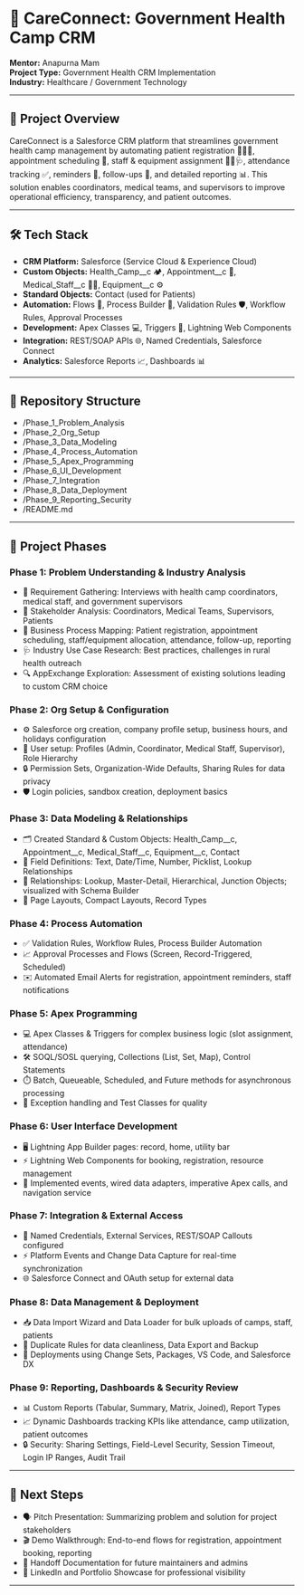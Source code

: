 # 🏥 CareConnect: Government Health Camp CRM

**Mentor:** Anapurna Mam  
**Project Type:** Government Health CRM Implementation  
**Industry:** Healthcare / Government Technology

---

## 🌟 Project Overview

CareConnect is a Salesforce CRM platform that streamlines government health camp management by automating patient registration 🧑‍🤝‍🧑, appointment scheduling 📅, staff & equipment assignment 👩‍⚕️🩺, attendance tracking ✅, reminders 🔔, follow-ups 💬, and detailed reporting 📊. This solution enables coordinators, medical teams, and supervisors to improve operational efficiency, transparency, and patient outcomes.

---

## 🛠️ Tech Stack

- **CRM Platform:** Salesforce (Service Cloud & Experience Cloud)  
- **Custom Objects:** Health_Camp__c 🏕️, Appointment__c 📆, Medical_Staff__c 👩‍⚕️, Equipment__c ⚙️  
- **Standard Objects:** Contact (used for Patients)  
- **Automation:** Flows 🔄, Process Builder 🔧, Validation Rules 🛡️, Workflow Rules, Approval Processes  
- **Development:** Apex Classes 💻, Triggers 📝, Lightning Web Components  
- **Integration:** REST/SOAP APIs 🌐, Named Credentials, Salesforce Connect  
- **Analytics:** Salesforce Reports 📈, Dashboards 📊  

---

## 📁 Repository Structure

- /Phase_1_Problem_Analysis
- /Phase_2_Org_Setup
- /Phase_3_Data_Modeling
- /Phase_4_Process_Automation
- /Phase_5_Apex_Programming
- /Phase_6_UI_Development
- /Phase_7_Integration
- /Phase_8_Data_Deployment
- /Phase_9_Reporting_Security
- /README.md
  
---

## 🚀 Project Phases

### Phase 1: Problem Understanding & Industry Analysis
- 📝 Requirement Gathering: Interviews with health camp coordinators, medical staff, and government supervisors  
- 👥 Stakeholder Analysis: Coordinators, Medical Teams, Supervisors, Patients  
- 🔄 Business Process Mapping: Patient registration, appointment scheduling, staff/equipment allocation, attendance, follow-up, reporting  
- 🩺 Industry Use Case Research: Best practices, challenges in rural health outreach  
- 🔍 AppExchange Exploration: Assessment of existing solutions leading to custom CRM choice  

### Phase 2: Org Setup & Configuration
- ⚙️ Salesforce org creation, company profile setup, business hours, and holidays configuration  
- 👤 User setup: Profiles (Admin, Coordinator, Medical Staff, Supervisor), Role Hierarchy  
- 🔒 Permission Sets, Organization-Wide Defaults, Sharing Rules for data privacy  
- 🛡️ Login policies, sandbox creation, deployment basics  

### Phase 3: Data Modeling & Relationships
- 🗂️ Created Standard & Custom Objects: Health_Camp__c, Appointment__c, Medical_Staff__c, Equipment__c, Contact  
- 📄 Field Definitions: Text, Date/Time, Number, Picklist, Lookup Relationships  
- 🔗 Relationships: Lookup, Master-Detail, Hierarchical, Junction Objects; visualized with Schema Builder  
- 📰 Page Layouts, Compact Layouts, Record Types  

### Phase 4: Process Automation
- ✅ Validation Rules, Workflow Rules, Process Builder Automation  
- 📈 Approval Processes and Flows (Screen, Record-Triggered, Scheduled)  
- ✉️ Automated Email Alerts for registration, appointment reminders, staff notifications  

### Phase 5: Apex Programming
- 💻 Apex Classes & Triggers for complex business logic (slot assignment, attendance)  
- 🛠️ SOQL/SOSL querying, Collections (List, Set, Map), Control Statements  
- ⏱️ Batch, Queueable, Scheduled, and Future methods for asynchronous processing  
- 🐞 Exception handling and Test Classes for quality  

### Phase 6: User Interface Development
- 🖥️ Lightning App Builder pages: record, home, utility bar  
- ⚡ Lightning Web Components for booking, registration, resource management  
- 🔄 Implemented events, wired data adapters, imperative Apex calls, and navigation service  

### Phase 7: Integration & External Access
- 🔗 Named Credentials, External Services, REST/SOAP Callouts configured  
- ⚡ Platform Events and Change Data Capture for real-time synchronization  
- 🌐 Salesforce Connect and OAuth setup for external data  

### Phase 8: Data Management & Deployment
- 📥 Data Import Wizard and Data Loader for bulk uploads of camps, staff, patients  
- 🔄 Duplicate Rules for data cleanliness, Data Export and Backup  
- 🚀 Deployments using Change Sets, Packages, VS Code, and Salesforce DX  

### Phase 9: Reporting, Dashboards & Security Review
- 📊 Custom Reports (Tabular, Summary, Matrix, Joined), Report Types  
- 📈 Dynamic Dashboards tracking KPIs like attendance, camp utilization, patient outcomes  
- 🔒 Security: Sharing Settings, Field-Level Security, Session Timeout, Login IP Ranges, Audit Trail  

---

## 🎯 Next Steps

- 🗣️ Pitch Presentation: Summarizing problem and solution for project stakeholders  
- 🎬 Demo Walkthrough: End-to-end flows for registration, appointment booking, reporting  
- 📄 Handoff Documentation for future maintainers and admins  
- 💼 LinkedIn and Portfolio Showcase for professional visibility  

---

